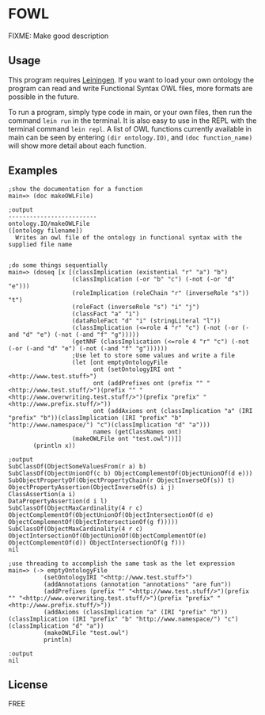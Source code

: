 # FOWL
FIXME: Make good description

## Usage
This program requires [Leiningen](https://leiningen.org/). If you want to load your own ontology the program can read and write Functional Syntax OWL files, more formats are possible in the future.

To run a program, simply type code in main, or your own files, then run the command `lein run` in the terminal. It is also easy to use in the REPL with the terminal command `lein repl`. A list of OWL functions currently available in main can be seen by entering `(dir ontology.IO)`, and `(doc function_name)` will show more detail about each function.

## Examples
```
;show the documentation for a function
main=> (doc makeOWLFile)

;output
-------------------------
ontology.IO/makeOWLFile
([ontology filename])
  Writes an owl file of the ontology in functional syntax with the supplied file name
  

;do some things sequentially
main=> (doseq [x [(classImplication (existential "r" "a") "b")
                  (classImplication (-or "b" "c") (-not (-or "d" "e")))
                  (roleImplication (roleChain "r" (inverseRole "s")) "t")
                  (roleFact (inverseRole "s") "i" "j")
                  (classFact "a" "i")
                  (dataRoleFact "d" "i" (stringLiteral "l"))
                  (classImplication (<=role 4 "r" "c") (-not (-or (-and "d" "e") (-not (-and "f" "g")))))
                  (getNNF (classImplication (<=role 4 "r" "c") (-not (-or (-and "d" "e") (-not (-and "f" "g"))))))
                  ;Use let to store some values and write a file
                  (let [ont emptyOntologyFile
                        ont (setOntologyIRI ont "<http://www.test.stuff>")
                        ont (addPrefixes ont (prefix "" "<http://www.test.stuff/>")(prefix "" "<http://www.overwriting.test.stuff/>")(prefix "prefix" "<http://www.prefix.stuff/>")) 
                        ont (addAxioms ont (classImplication "a" (IRI "prefix" "b"))(classImplication (IRI "prefix" "b" "http://www.namespace/") "c")(classImplication "d" "a")))                                         
                        names (getClassNames ont)
                  (makeOWLFile ont "test.owl"))]]
       (println x))

;output
SubClassOf(ObjectSomeValuesFrom(r a) b)
SubClassOf(ObjectUnionOf(c b) ObjectComplementOf(ObjectUnionOf(d e)))
SubObjectPropertyOf(ObjectPropertyChain(r ObjectInverseOf(s)) t)
ObjectPropertyAssertion(ObjectInverseOf(s) i j)
ClassAssertion(a i)
DataPropertyAssertion(d i l)
SubClassOf(ObjectMaxCardinality(4 r c) ObjectComplementOf(ObjectUnionOf(ObjectIntersectionOf(d e) ObjectComplementOf(ObjectIntersectionOf(g f)))))
SubClassOf(ObjectMaxCardinality(4 r c) ObjectIntersectionOf(ObjectUnionOf(ObjectComplementOf(e) ObjectComplementOf(d)) ObjectIntersectionOf(g f)))
nil

;use threading to accomplish the same task as the let expression
main=> (-> emptyOntologyFile
          (setOntologyIRI "<http://www.test.stuff>")
          (addAnnotations (annotation "annotations" "are fun"))
          (addPrefixes (prefix "" "<http://www.test.stuff/>")(prefix "" "<http://www.overwriting.test.stuff/>")(prefix "prefix" "<http://www.prefix.stuff/>"))
          (addAxioms (classImplication "a" (IRI "prefix" "b"))(classImplication (IRI "prefix" "b" "http://www.namespace/") "c")(classImplication "d" "a"))
          (makeOWLFile "test.owl")
          println)

:output
nil
```

## License
FREE
